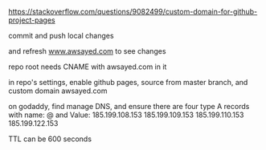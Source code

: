https://stackoverflow.com/questions/9082499/custom-domain-for-github-project-pages

commit and push local changes

and refresh www.awsayed.com to see changes

repo root needs CNAME with awsayed.com in it

in repo's settings, enable github pages, source from master branch, and custom domain awsayed.com

on godaddy, find manage DNS, and ensure there are four type A records with name: @ and Value:
185.199.108.153
185.199.109.153
185.199.110.153
185.199.122.153

TTL can be 600 seconds
